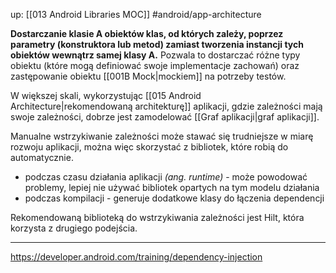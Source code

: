 up: [[013 Android Libraries MOC]]
#android/app-architecture

**Dostarczanie klasie A obiektów klas, od których zależy, poprzez parametry (konstruktora lub metod) zamiast tworzenia instancji tych obiektów wewnątrz samej klasy A.** Pozwala to dostarczać różne typy obiektu (które mogą definiować swoje implementacje zachowań) oraz zastępowanie obiektu [[001B Mock|mockiem]] na potrzeby testów.

W większej skali, wykorzystując [[015 Android Architecture|rekomendowaną architekturę]] aplikacji, gdzie zależności mają swoje zależności, dobrze jest zamodelować [[Graf aplikacji|graf aplikacji]].

Manualne wstrzykiwanie zależności może stawać się trudniejsze w miarę rozwoju aplikacji, można więc skorzystać z bibliotek, które robią do automatycznie.
- podczas czasu działania aplikacji _(ang. runtime)_ - może powodować problemy, lepiej nie używać bibliotek opartych na tym modelu działania
- podczas kompilacji - generuje dodatkowe klasy do łączenia dependencji

Rekomendowaną biblioteką do wstrzykiwania zależności jest Hilt, która korzysta z drugiego podejścia.

---
https://developer.android.com/training/dependency-injection